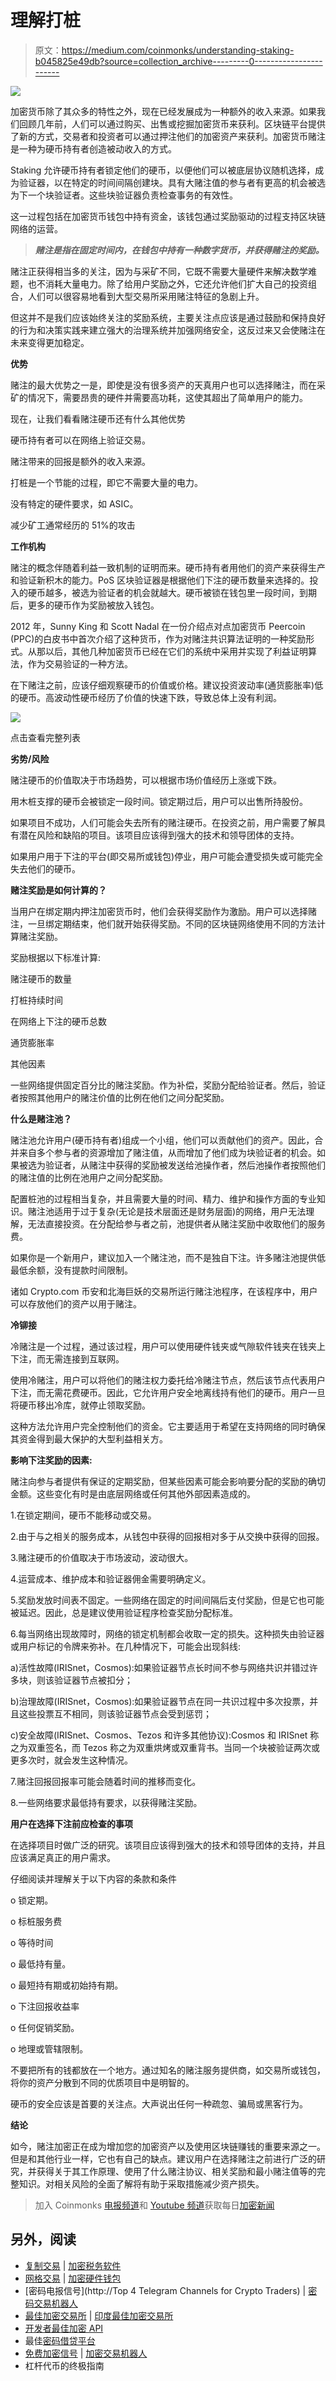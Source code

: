 # 理解打桩

> 原文：<https://medium.com/coinmonks/understanding-staking-b045825e49db?source=collection_archive---------0----------------------->

![](img/b8bbbc9824d857874a24b5ebf788a1c0.png)

加密货币除了其众多的特性之外，现在已经发展成为一种额外的收入来源。如果我们回顾几年前，人们可以通过购买、出售或挖掘加密货币来获利。区块链平台提供了新的方式，交易者和投资者可以通过押注他们的加密资产来获利。加密货币赌注是一种为硬币持有者创造被动收入的方式。

Staking 允许硬币持有者锁定他们的硬币，以便他们可以被底层协议随机选择，成为验证器，以在特定的时间间隔创建块。具有大赌注值的参与者有更高的机会被选为下一个块验证者。这些块验证器负责检查事务的有效性。

这一过程包括在加密货币钱包中持有资金，该钱包通过奖励驱动的过程支持区块链网络的运营。

> ***赌注是指在固定时间内，在钱包中持有一种数字货币，并获得赌注的奖励。***

赌注正获得相当多的关注，因为与采矿不同，它既不需要大量硬件来解决数学难题，也不消耗大量电力。除了给用户奖励之外，它还允许他们扩大自己的投资组合，人们可以很容易地看到大型交易所采用赌注特征的急剧上升。

但这并不是我们应该始终关注的奖励系统，主要关注点应该是通过鼓励和保持良好的行为和决策实践来建立强大的治理系统并加强网络安全，这反过来又会使赌注在未来变得更加稳定。

**优势**

赌注的最大优势之一是，即使是没有很多资产的天真用户也可以选择赌注，而在采矿的情况下，需要昂贵的硬件并需要高功耗，这使其超出了简单用户的能力。

现在，让我们看看赌注硬币还有什么其他优势

硬币持有者可以在网络上验证交易。

赌注带来的回报是额外的收入来源。

打桩是一个节能的过程，即它不需要大量的电力。

没有特定的硬件要求，如 ASIC。

减少矿工通常经历的 51%的攻击

**工作机构**

赌注的概念伴随着利益一致机制的证明而来。硬币持有者用他们的资产来获得生产和验证新积木的能力。PoS 区块验证器是根据他们下注的硬币数量来选择的。投入的硬币越多，被选为验证者的机会就越大。硬币被锁在钱包里一段时间，到期后，更多的硬币作为奖励被放入钱包。

2012 年，Sunny King 和 Scott Nadal 在一份介绍点对点加密货币 Peercoin (PPC)的白皮书中首次介绍了这种货币，作为对赌注共识算法证明的一种奖励形式。从那以后，其他几种加密货币已经在它们的系统中采用并实现了利益证明算法，作为交易验证的一种方法。

在下赌注之前，应该仔细观察硬币的价值或价格。建议投资波动率(通货膨胀率)低的硬币。高波动性硬币经历了价值的快速下跌，导致总体上没有利润。

![](img/0caaf29f8e29b3c41178bf5333763aa1.png)

点击查看完整列表

**劣势/风险**

赌注硬币的价值取决于市场趋势，可以根据市场价值经历上涨或下跌。

用木桩支撑的硬币会被锁定一段时间。锁定期过后，用户可以出售所持股份。

如果项目不成功，人们可能会失去所有的赌注硬币。在投资之前，用户需要了解具有潜在风险和缺陷的项目。该项目应该得到强大的技术和领导团体的支持。

如果用户用于下注的平台(即交易所或钱包)停业，用户可能会遭受损失或可能完全失去他们的硬币。

**赌注奖励是如何计算的？**

当用户在绑定期内押注加密货币时，他们会获得奖励作为激励。用户可以选择赌注，一旦绑定期结束，他们就开始获得奖励。不同的区块链网络使用不同的方法计算赌注奖励。

奖励根据以下标准计算:

赌注硬币的数量

打桩持续时间

在网络上下注的硬币总数

通货膨胀率

其他因素

一些网络提供固定百分比的赌注奖励。作为补偿，奖励分配给验证者。然后，验证者按照其他用户的赌注价值的比例在他们之间分配奖励。

**什么是赌注池？**

赌注池允许用户(硬币持有者)组成一个小组，他们可以贡献他们的资产。因此，合并来自多个参与者的资源增加了赌注值，从而增加了他们成为块验证者的机会。如果被选为验证者，从赌注中获得的奖励被发送给池操作者，然后池操作者按照他们的赌注值的比例在池用户之间分配奖励。

配置桩池的过程相当复杂，并且需要大量的时间、精力、维护和操作方面的专业知识。赌注池适用于过于复杂(无论是技术层面还是财务层面)的网络，用户无法理解，无法直接投资。在分配给参与者之前，池提供者从赌注奖励中收取他们的服务费。

如果你是一个新用户，建议加入一个赌注池，而不是独自下注。许多赌注池提供低最低余额，没有提款时间限制。

诸如 Crypto.com 币安和北海巨妖的交易所运行赌注池程序，在该程序中，用户可以存放他们的资产以用于赌注。

**冷铆接**

冷赌注是一个过程，通过该过程，用户可以使用硬件钱夹或气隙软件钱夹在钱夹上下注，而无需连接到互联网。

使用冷赌注，用户可以将他们的赌注权力委托给冷赌注节点，然后该节点代表用户下注，而无需花费硬币。因此，它允许用户安全地离线持有他们的硬币。用户一旦将硬币移出冷库，就停止领取奖励。

这种方法允许用户完全控制他们的资金。它主要适用于希望在支持网络的同时确保其资金得到最大保护的大型利益相关方。

**影响下注奖励的因素:**

赌注向参与者提供有保证的定期奖励，但某些因素可能会影响要分配的奖励的确切金额。这些变化有时是由底层网络或任何其他外部因素造成的。

1.在锁定期间，硬币不能移动或交易。

2.由于与之相关的服务成本，从钱包中获得的回报相对多于从交换中获得的回报。

3.赌注硬币的价值取决于市场波动，波动很大。

4.运营成本、维护成本和验证器佣金需要明确定义。

5.奖励发放时间表不固定。一些网络在固定的时间间隔后支付奖励，但是它也可能被延迟。因此，总是建议使用验证程序检查奖励分配标准。

6.每当网络出现故障时，网络的锁定机制都会收取一定的损失。这种损失由验证器或用户标记的令牌来弥补。在几种情况下，可能会出现斜线:

a)活性故障(IRISnet，Cosmos):如果验证器节点长时间不参与网络共识并错过许多块，则该验证器节点被扣分；

b)治理故障(IRISnet，Cosmos):如果验证器节点在同一共识过程中多次投票，并且这些投票互不相同，则该验证器节点会受到惩罚；

c)安全故障(IRISnet、Cosmos、Tezos 和许多其他协议):Cosmos 和 IRISnet 称之为双重签名，而 Tezos 称之为双重烘烤或双重背书。当同一个块被验证两次或更多次时，就会发生这种情况。

7.赌注回报回报率可能会随着时间的推移而变化。

8.一些网络要求最低持有要求，以获得赌注奖励。

**用户在选择下注前应检查的事项**

在选择项目时做广泛的研究。该项目应该得到强大的技术和领导团体的支持，并且应该满足真正的用户需求。

仔细阅读并理解关于以下内容的条款和条件

o 锁定期。

o 标桩服务费

o 等待时间

o 最低持有量。

o 最短持有期或初始持有期。

o 下注回报收益率

o 任何促销奖励。

o 地理或管辖限制。

不要把所有的钱都放在一个地方。通过知名的赌注服务提供商，如交易所或钱包，将你的资产分散到不同的优质项目中是明智的。

硬币的安全应该是首要的关注点。大声说出任何一种疏忽、骗局或黑客行为。

**结论**

如今，赌注加密正在成为增加您的加密资产以及使用区块链赚钱的重要来源之一。但是和其他行业一样，它也有自己的缺点。建议用户在选择赌注之前进行广泛的研究，并获得关于其工作原理、使用了什么赌注协议、相关奖励和最小赌注值等的完整知识。对相关风险的全面了解将有助于采取措施减少资产损失。

> 加入 Coinmonks [电报频道](https://t.me/coincodecap)和 [Youtube 频道](https://www.youtube.com/c/coinmonks/videos)获取每日[加密新闻](http://coincodecap.com/)

## 另外，阅读

*   [复制交易](/coinmonks/top-10-crypto-copy-trading-platforms-for-beginners-d0c37c7d698c) | [加密税务软件](/coinmonks/crypto-tax-software-ed4b4810e338)
*   [网格交易](https://coincodecap.com/grid-trading) | [加密硬件钱包](/coinmonks/the-best-cryptocurrency-hardware-wallets-of-2020-e28b1c124069)
*   [密码电报信号](http://Top 4 Telegram Channels for Crypto Traders) | [密码交易机器人](/coinmonks/crypto-trading-bot-c2ffce8acb2a)
*   [最佳加密交易所](/coinmonks/crypto-exchange-dd2f9d6f3769) | [印度最佳加密交易所](/coinmonks/bitcoin-exchange-in-india-7f1fe79715c9)
*   [开发者最佳加密 API](/coinmonks/best-crypto-apis-for-developers-5efe3a597a9f)
*   最佳[密码借贷平台](/coinmonks/top-5-crypto-lending-platforms-in-2020-that-you-need-to-know-a1b675cec3fa)
*   [免费加密信号](/coinmonks/free-crypto-signals-48b25e61a8da) | [加密交易机器人](/coinmonks/crypto-trading-bot-c2ffce8acb2a)
*   杠杆代币的终极指南